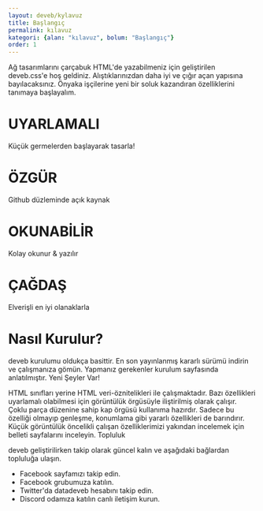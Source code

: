 ```yaml
---
layout: deveb/kylavuz
title: Başlangıç
permalink: kılavuz
kategori: {alan: "kılavuz", bolum: "Başlangıç"}
order: 1
---
```


Ağ tasarımlarını çarçabuk HTML'de yazabilmeniz için geliştirilen deveb.css'e hoş geldiniz. Alıştıklarınızdan daha iyi ve çığır açan yapısına bayılacaksınız. Önyaka işçilerine yeni bir soluk kazandıran özelliklerini tanımaya başlayalım.

# UYARLAMALI

Küçük germelerden başlayarak tasarla!

# ÖZGÜR

Github düzleminde açık kaynak

# OKUNABİLİR

Kolay okunur & yazılır

# ÇAĞDAŞ

Elverişli en iyi olanaklarla

# Nasıl Kurulur?

deveb kurulumu oldukça basittir. En son yayınlanmış kararlı sürümü indirin ve çalışmanıza gömün. Yapmanız gerekenler kurulum sayfasında anlatılmıştır.
Yeni Şeyler Var!

HTML sınıfları yerine HTML veri-öznitelikleri ile çalışmaktadır. Bazı özellikleri uyarlamalı olabilmesi için görüntülük örgüsüyle iliştirilmiş olarak çalışır. Çoklu parça düzenine sahip kap örgüsü kullanıma hazırdır. Sadece bu özelliği olmayıp genleşme, konumlama gibi yararlı özellikleri de barındırır. Küçük görüntülük öncelikli çalışan özelliklerimizi yakından incelemek için belleti sayfalarını inceleyin.
Topluluk

deveb geliştirilirken takip olarak güncel kalın ve aşağıdaki bağlardan topluluğa ulaşın.

- Facebook sayfamızı takip edin.
- Facebook grubumuza katılın.
- Twitter'da datadeveb hesabını takip edin.
- Discord odamıza katılın canlı iletişim kurun.

